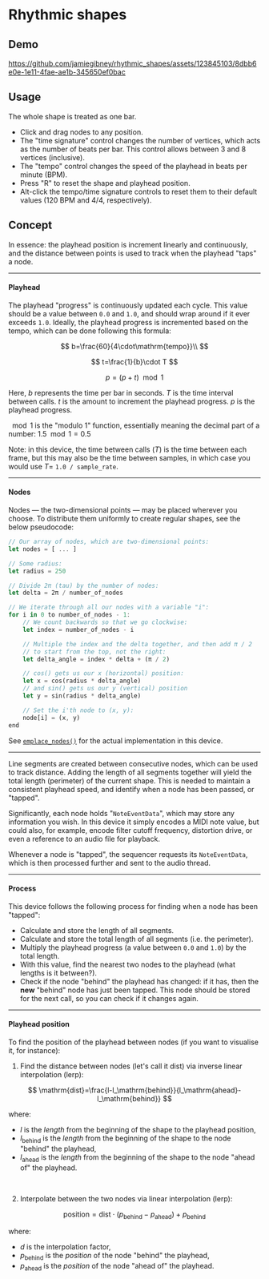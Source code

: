 # Rhythmic shapes
## Demo
https://github.com/jamiegibney/rhythmic_shapes/assets/123845103/8dbb6e0e-1e11-4fae-ae1b-345650ef0bac

## Usage
The whole shape is treated as one bar.

- Click and drag nodes to any position.
- The "time signature" control changes the number of vertices, which acts as the number of beats per bar. This control allows between 3 and 8 vertices (inclusive).
- The "tempo" control changes the speed of the playhead in beats per minute (BPM).
- Press "R" to reset the shape and playhead position.
- Alt-click the tempo/time signature controls to reset them to their default values (120 BPM and 4/4, respectively).

## Concept

In essence: the playhead position is increment linearly and continuously, and the distance between points is used to track when the playhead "taps" a node.

---

#### Playhead
The playhead "progress" is continuously updated each cycle. This value should be a value between `0.0` and `1.0`, and should wrap around if it ever exceeds `1.0`. Ideally, the playhead progress is incremented based on the tempo, which can be done following this formula:

$$
b=\frac{60}{4\cdot\mathrm{tempo}}\\
$$

$$
t=\frac{1}{b}\cdot T
$$

$$
p=(p+t)\mod1
$$

Here, $b$ represents the time per bar in seconds. $T$ is the time interval between calls. $t$ is the amount to increment the playhead progress. $p$ is the playhead progress.

$\mod1$ is the "modulo 1" function, essentially meaning the decimal part of a number: $1.5\mod1=0.5$

Note: in this device, the time between calls ($T$) is the time between each frame, but this may also be the time between samples, in which case you would use $T=$ `1.0 / sample_rate`.

---

#### Nodes
Nodes — the two-dimensional points — may be placed wherever you choose. To distribute them uniformly to create regular shapes, see the below pseudocode:
```rust
// Our array of nodes, which are two-dimensional points:
let nodes = [ ... ]

// Some radius:
let radius = 250

// Divide 2π (tau) by the number of nodes:
let delta = 2π / number_of_nodes

// We iterate through all our nodes with a variable "i":
for i in 0 to number_of_nodes - 1:
    // We count backwards so that we go clockwise:
    let index = number_of_nodes - i

    // Multiple the index and the delta together, and then add π / 2
    // to start from the top, not the right:
    let delta_angle = index * delta + (π / 2)

    // cos() gets us our x (horizontal) position:
    let x = cos(radius * delta_angle)
    // and sin() gets us our y (vertical) position
    let y = sin(radius * delta_angle)

    // Set the i'th node to (x, y):
    node[i] = (x, y)
end
```

See [`emplace_nodes()`](./src/ui/shape/mod.rs#L219) for the actual implementation in this device.

---

Line segments are created between consecutive nodes, which can be used to track distance. Adding the length of all segments together will yield the total length (perimeter) of the current shape. This is needed to maintain a consistent playhead speed, and identify when a node has been passed, or "tapped".

Significantly, each node holds "`NoteEventData`", which may store any information you wish. In this device it simply encodes a MIDI note value, but could also, for example, encode filter cutoff frequency, distortion drive, or even a reference to an audio file for playback. 

Whenever a node is "tapped", the sequencer requests its `NoteEventData`, which is then processed further and sent to the audio thread.

---

#### Process
This device follows the following process for finding when a node has been "tapped":

- Calculate and store the length of all segments.
- Calculate and store the total length of all segments (i.e. the perimeter).
- Multiply the playhead progress (a value between `0.0` and `1.0`) by the total length.
- With this value, find the nearest two nodes to the playhead (what lengths is it between?).
- Check if the node "behind" the playhead has changed: if it has, then the **new** "behind" node has just been tapped. This node should be stored for the next call, so you can check if it changes again.

---

#### Playhead position

To find the position of the playhead between nodes (if you want to visualise it, for instance):

1. Find the distance between nodes (let's call it $\mathrm{dist}$) via inverse linear interpolation (lerp):

$$
\mathrm{dist}=\frac{l-l_\mathrm{behind}}{l_\mathrm{ahead}-l_\mathrm{behind}}
$$

where:
- $l$ is the *length* from the beginning of the shape to the playhead position,
- $l_\mathrm{behind}$ is the *length* from the beginning of the shape to the node "behind" the playhead,
- $l_\mathrm{ahead}$ is the *length* from the beginning of the shape to the node "ahead of" the playhead.

</br>

2. Interpolate between the two nodes via linear interpolation (lerp):

$$
\mathrm{position}=\mathrm{dist}\cdot(p_\mathrm{behind}-p_\mathrm{ahead})+p_\mathrm{behind}
$$

where:
- $d$ is the interpolation factor,
- $p_\mathrm{behind}$ is the *position* of the node "behind" the playhead,
- $p_\mathrm{ahead}$ is the *position* of the node "ahead of" the playhead.
